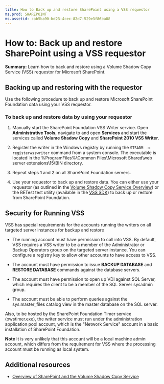 ```yaml
---
title: How to Back up and restore SharePoint using a VSS requestor
ms.prod: SHAREPOINT
ms.assetid: cab5ba90-bd23-4cec-82d7-529e3f86ba88
---
```



# How to: Back up and restore SharePoint using a VSS requestor
 **Summary:** Learn how to back and restore using a Volume Shadow Copy Service (VSS) requestor for Microsoft SharePoint.
## Backing up and restoring with the requestor

Use the following procedure to back up and restore Microsoft SharePoint Foundation data using your VSS requestor.
  
    
    

### To back up and restore data by using your requestor


1. Manually start the SharePoint Foundation VSS Writer service. Open **Administrative Tools**, navigate to and open **Services** and start the services called **Volume Shadow Copy** and **SharePoint 2010 VSS Writer**.
    
  
2. Register the writer in the Windows registry by running the  `STSADM -o registerwsswriter` command from a system console. The executable is located in the %ProgramFiles%\\Common Files\\Microsoft Shared\\web server extensions\\15\\BIN directory.
    
  
3. Repeat steps 1 and 2 on all SharePoint Foundation servers.
    
  
4. Use your requestor to back up and restore data. You can either use your requestor (as outlined in the  [Volume Shadow Copy Service Overview](http://msdn.microsoft.com/en-us/library/aa384649%28VS.85%29.aspx)) or the BETest test utility (available in the  [VSS SDK](http://www.microsoft.com/downloads/details.aspx?FamilyID=0B4F56E4-0CCC-4626-826A-ED2C4C95C871&amp;displaylang=en)) to back up or restore from SharePoint Foundation. 
    
  

## Security for Running VSS

VSS has special requirements for the accounts running the writers on all targeted server instances for backup and restore
  
    
    

- The running account must have permission to call into VSS. By default, VSS requires a VSS writer to be a member of the Administrator or Backup Operators group on the targeted server instance. You can configure a registry key to allow other accounts to have access to VSS.
    
  
- The account must have permission to issue **BACKUP DATABASE** and **RESTORE DATABASE** commands against the database servers.
    
  
- The account must have permission to open up VDI against SQL Server, which requires the client to be a member of the SQL Server sysadmin group.
    
  
- The account must be able to perform queries against the sys.master_files catalog view in the master database on the SQL server.
    
  
Also, to be hosted by the SharePoint Foundation Timer service (owstimer.exe), the writer service must run under the administration application pool account, which is the "Network Service" account in a basic installation of SharePoint Foundation. 
  
    
    
 **Note** It is very unlikely that this account will be a local machine admin account, which differs from the requirement for VSS where the processing account must be running as local system.
  
    
    

## Additional resources
<a name="bk_addresources"> </a>


-  [Overview of SharePoint and the Volume Shadow Copy Service](overview-of-sharepoint-and-the-volume-shadow-copy-service)
    
  

